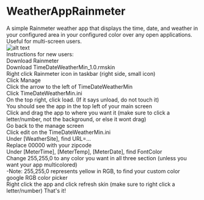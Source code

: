 # WeatherAppRainmeter
A simple Rainmeter weather app that displays the time, date, and weather in your configured area in your configured color over any open applications. Useful for multi-screen users.<br />
![alt text](https://github.com/chomeier/WeatherAppRainmeter/blob/master/WeatherAppPicture.PNG)<br />
Instructions for new users:<br />
Download Rainmeter<br />
Download TimeDateWeatherMin_1.0.rmskin<br />
Right click Rainmeter icon in taskbar (right side, small icon)<br />
Click Manage<br />
Click the arrow to the left of TimeDateWeatherMin<br />
Click TimeDateWeatherMin.ini<br />
On the top right, click load. (If it says unload, do not touch it)<br />
You should see the app in the top left of your main screen<br />
Click and drag the app to where you want it (make sure to click a letter/number, not the background, or else it wont drag)<br />
Go back to the manage screen<br />
Click edit on the TimeDateWeatherMin.ini<br />
Under [WeatherSite], find URL=...<br />
Replace 00000 with your zipcode<br />
Under [MeterTime], [MeterTemp], [MeterDate], find FontColor<br />
Change 255,255,0 to any color you want in all three section (unless you want your app multicolored)<br />
-Note: 255,255,0 represents yellow in RGB, to find your custom color google RGB color picker<br />
Right click the app and click refresh skin (make sure to right click a letter/number)
That's it!<br />
